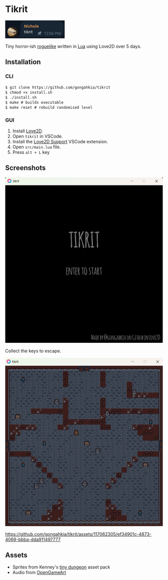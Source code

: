 # Tikrit

![](asset/tikrit-origin.png)

Tiny horror-ish [roguelike](https://en.wikipedia.org/wiki/Roguelike) written in [Lua](https://www.lua.org/) using Love2D over 5 days.

## Installation

### CLI

```console
$ git clone https://github.com/gongahkia/tikrit
$ chmod +x install.sh
$ ./install.sh
$ make # builds executable
$ make reset # rebuild randomised level
```

### GUI

1. Install [Love2D](https://love2d.org/).
2. Open `tikrit` in VSCode.
3. Install the [Love2D Support](https://marketplace.visualstudio.com/items?itemName=pixelbyte-studios.pixelbyte-love2d) VSCode extension.
4. Open `src/main.lua` file.
5. Press `alt + L` key

## Screenshots

![](asset/tikrit-gameplay-1.png)

Collect the keys to escape.

![](asset/tikrit-gameplay-2.png)

https://github.com/gongahkia/tikrit/assets/117062305/ef34901c-4873-4069-bbba-dda911497777

## Assets

* Sprites from Kenney's [tiny dungeon](https://kenney.nl/assets/tiny-dungeon) asset pack
* Audio from [OpenGameArt](https://opengameart.org/)
